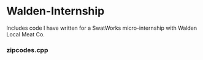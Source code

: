 # Walden-Internship

Includes code I have written for a SwatWorks micro-internship with Walden Local Meat Co.

### zipcodes.cpp
